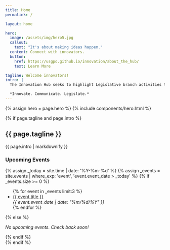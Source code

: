 ```yaml
---
title: Home
permalink: /

layout: home

hero:
  image: /assets/img/hero5.jpg
  callout:
    text: "It's about making ideas happen."
  content: Connect with innovators. 
  button:
    href: https://usgpo.github.io/innovation/about_the_hub/
    text: Learn More

tagline: Welcome innovators!
intro: |
  The Innovation Hub seeks to highlight Legislative branch activities that use technology to cultivate collaboration, foster data standardization, and increase transparency. 

  *Innovate. Communicate. Legislate.*
---
```


{% assign hero = page.hero %}
{% include components/hero.html %}

{% if page.tagline and page.intro %}
<section class="usa-grid usa-section">
  <div class="usa-width-two-thirds">
    <h2>{{ page.tagline }}</h2>
    {{ page.intro | markdownify }}
  </div>
  <div class="usa-width-one-third">
    <h3>Upcoming Events</h3>
      {% assign _today = site.time | date: '%Y-%m-%d' %}
      {% assign _events = site.events | where_exp: 'event', 'event.event_date > _today' %}
      {% if _events.size >= 0 %}
      <ul>
        {% for event in _events limit:3 %}
          <li><a href="{{ site.baseurl }}{{ event.url }}">{{ event.title }}</a><br>
          <em>{{ event.event_date | date: "%m/%d/%Y" }}</em></li>
        {% endfor %}
      </ul>
      {% else %}
      <p>
        <em>No upcoming events. Check back soon!</em>
      </p>
      {% endif %}
  </div>
</section>
{% endif %}


